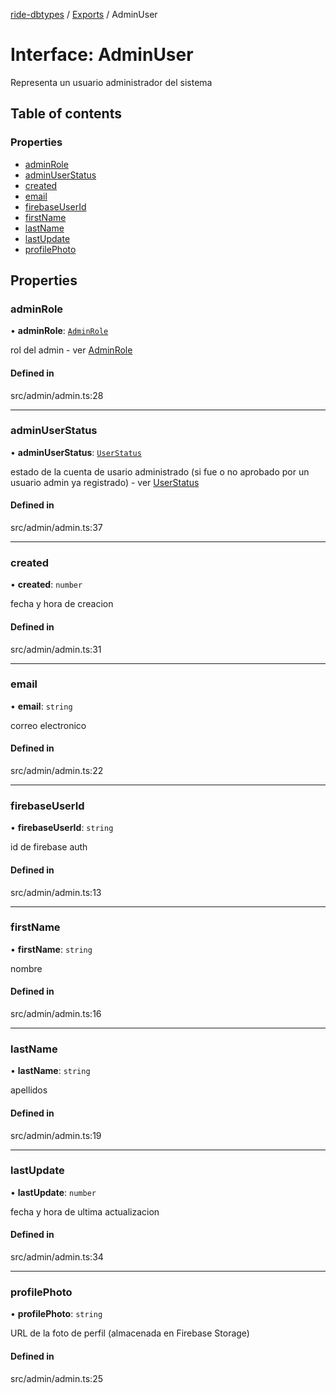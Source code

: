 [ride-dbtypes](../README.md) / [Exports](../modules.md) / AdminUser

# Interface: AdminUser

Representa un usuario administrador del sistema

## Table of contents

### Properties

- [adminRole](AdminUser.md#adminrole)
- [adminUserStatus](AdminUser.md#adminuserstatus)
- [created](AdminUser.md#created)
- [email](AdminUser.md#email)
- [firebaseUserId](AdminUser.md#firebaseuserid)
- [firstName](AdminUser.md#firstname)
- [lastName](AdminUser.md#lastname)
- [lastUpdate](AdminUser.md#lastupdate)
- [profilePhoto](AdminUser.md#profilephoto)

## Properties

### adminRole

• **adminRole**: [`AdminRole`](../modules.md#adminrole)

rol del admin - ver [AdminRole](../modules.md#adminrole)

#### Defined in

src/admin/admin.ts:28

___

### adminUserStatus

• **adminUserStatus**: [`UserStatus`](../modules.md#userstatus)

estado de la cuenta de usario administrado (si fue o no aprobado por un usuario admin ya registrado) - ver [UserStatus](../modules.md#userstatus)

#### Defined in

src/admin/admin.ts:37

___

### created

• **created**: `number`

fecha y hora de creacion

#### Defined in

src/admin/admin.ts:31

___

### email

• **email**: `string`

correo electronico

#### Defined in

src/admin/admin.ts:22

___

### firebaseUserId

• **firebaseUserId**: `string`

id de firebase auth

#### Defined in

src/admin/admin.ts:13

___

### firstName

• **firstName**: `string`

nombre

#### Defined in

src/admin/admin.ts:16

___

### lastName

• **lastName**: `string`

apellidos

#### Defined in

src/admin/admin.ts:19

___

### lastUpdate

• **lastUpdate**: `number`

fecha y hora de ultima actualizacion

#### Defined in

src/admin/admin.ts:34

___

### profilePhoto

• **profilePhoto**: `string`

URL de la foto de perfil (almacenada en Firebase Storage)

#### Defined in

src/admin/admin.ts:25
